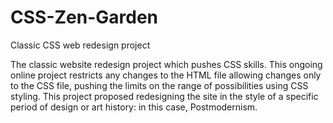 # CSS-Zen-Garden
Classic CSS web redesign project

The classic website redesign project which pushes CSS skills. This ongoing online project restricts any changes to the HTML file allowing changes only to the CSS file, pushing the limits on the range of possibilities using CSS styling. This project proposed redesigning the site in the style of a specific period of design or art history: in this case, Postmodernism.
